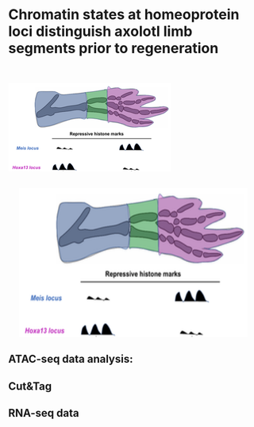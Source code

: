 # Chromatin states at homeoprotein loci distinguish axolotl limb segments prior to regeneration

<br><br> ![](doc/positional_model.png) <br><br>

<p align="center">
  <img width="460" height="300" src="doc/positional_model.png">
</p>


## ATAC-seq data analysis:

## Cut&Tag

## RNA-seq data
 


